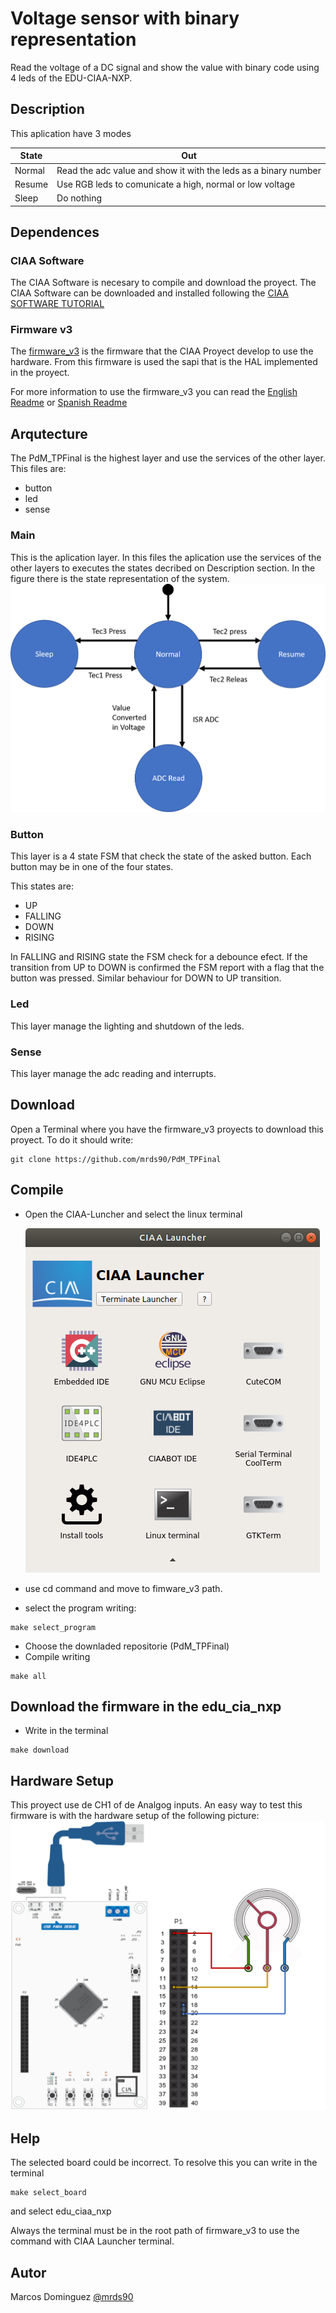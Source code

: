 # Voltage sensor with binary representation

Read the voltage of a DC signal and show the value with binary code using 4 leds of the EDU-CIAA-NXP.

## Description

This aplication have 3 modes

| State  | Out                                                             |
| ------ | --------------------------------------------------------------- |
| Normal | Read the adc value and show it with the leds as a binary number |
| Resume | Use RGB leds to comunicate a high, normal or low voltage        |
| Sleep  | Do nothing                                                      |


## Dependences
### CIAA Software
The CIAA Software is necesary to compile and download the proyect.
The CIAA Software can be downloaded and installed following the [CIAA SOFTWARE TUTORIAL](https://github.com/epernia/software/)
### Firmware v3
The [firmware_v3](https://github.com/epernia/firmware_v3/) is the firmware that the CIAA Proyect develop to use the hardware.
From this firmware is used the sapi that is the HAL implemented in the proyect.

For more information to use the firmware_v3 you can read the [English Readme](https://github.com/epernia/firmware_v3/blob/master/documentation/firmware/readme/readme-en.md) or [Spanish Readme](https://github.com/epernia/firmware_v3/blob/master/documentation/firmware/readme/readme-es.md)

## Arqutecture

The PdM_TPFinal is the highest layer and use the services of the other layer. This files are:
* button
* led
* sense

### Main
This is the aplication layer. In this files the aplication use the services of the other layers to executes the states decribed on Description section.
In the figure there is the state representation of the system.
![alt text](https://github.com/mrds90/PdM_TPFinal/blob/main/docs/Mef.png?raw=true)

### Button
This layer is a 4 state FSM that check the state of the asked button. Each button may be in one of the four states.

This states are:
* UP
* FALLING
* DOWN
* RISING

In FALLING and RISING state the FSM check for a debounce efect. If the transition from UP to DOWN is confirmed the FSM report with a flag that the button was pressed. Similar behaviour for DOWN to UP transition.
### Led
This layer manage the lighting and shutdown of the leds.

### Sense
This layer manage the adc reading and interrupts.

## Download
Open a Terminal where you have the firmware_v3 proyects to download this proyect. To do it should write:
```
git clone https://github.com/mrds90/PdM_TPFinal
```
## Compile

* Open the CIAA-Luncher and select the linux terminal

  ![alt text](https://github.com/mrds90/PdM_TPFinal/blob/main/docs/launcher-win.png?raw=true)
  
* use cd command and move to fimware_v3 path.
* select the program writing:
```
make select_program
```
* Choose the downladed repositorie (PdM_TPFinal)
* Compile writing
```
make all
```
##  Download the firmware in the edu_cia_nxp

* Write in the terminal

```
make download
```
## Hardware Setup
This proyect use de CH1 of de Analgog inputs. An easy way to test this firmware is with the hardware setup of the following picture:
  ![alt text](https://github.com/mrds90/PdM_TPFinal/blob/main/docs/HardwareSetup.png?raw=true)
## Help

The selected board could be incorrect. To resolve this you can write in the terminal
```
make select_board
```
and select edu_ciaa_nxp

Always the terminal must be in the root path of firmware_v3 to use the command with CIAA Launcher terminal.

## Autor

Marcos Dominguez
[@mrds90](https://github.com/mrds90)
